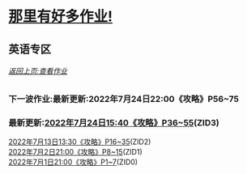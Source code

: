 # [那里有好多作业!](https://iamrege.github.io/thereiszuoye)
## 英语专区
###### [返回上页:查看作业](https://iamrege.github.io/thereiszuoye/releases)
### 下一波作业:最新更新:2022年7月24日22:00《攻略》P56\~75
### 最新更新:[2022年7月24日15:40《攻略》P36\~55](https://iamrege.github.io/thereiszuoye/releases/english/3)\(ZID3\)
[2022年7月13日13:30《攻略》P16\~35](https://iamrege.github.io/thereiszuoye/releases/english/2)\(ZID2\)  
[2022年7月2日21:00《攻略》P8\~15](https://iamrege.github.io/thereiszuoye/releases/english/1)\(ZID1\)  
[2022年7月1日21:00《攻略》P1\~7](https://iamrege.github.io/thereiszuoye/releases/english/0)\(ZID0\)
